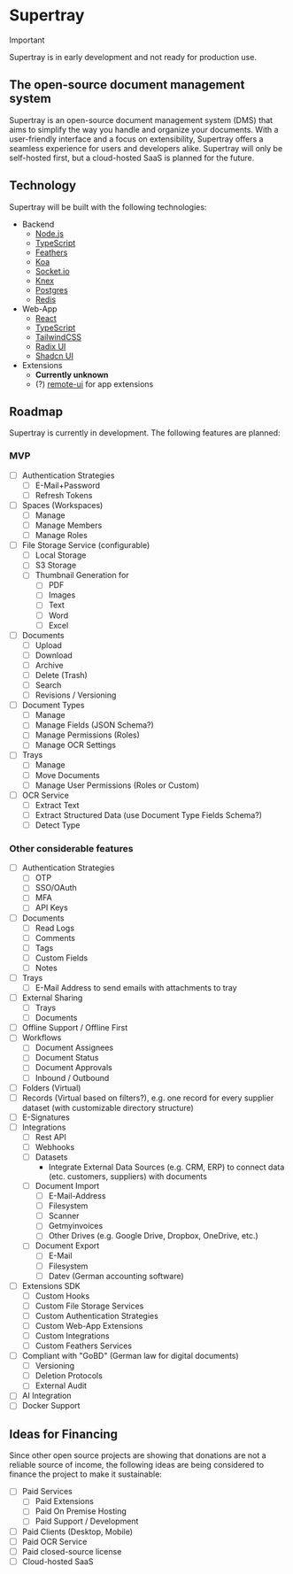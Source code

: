 # Supertray

> [!IMPORTANT]  
> Supertray is in early development and not ready for production use.

## The open-source document management system

Supertray is an open-source document management system (DMS) that aims to simplify the way you handle and organize your documents. With a user-friendly interface and a focus on extensibility, Supertray offers a seamless experience for users and developers alike. Supertray will only be self-hosted first, but a cloud-hosted SaaS is planned for the future.

## Technology

Supertray will be built with the following technologies:

- Backend
  - [Node.js](https://nodejs.org/en/)
  - [TypeScript](https://www.typescriptlang.org/)
  - [Feathers](https://feathersjs.com/)
  - [Koa](https://koajs.com/)
  - [Socket.io](https://socket.io/)
  - [Knex](https://knexjs.org/)
  - [Postgres](https://www.postgresql.org/)
  - [Redis](https://redis.io/)
- Web-App
  - [React](https://reactjs.org/)
  - [TypeScript](https://www.typescriptlang.org/)
  - [TailwindCSS](https://tailwindcss.com/)
  - [Radix UI](https://radix-ui.com/)
  - [Shadcn UI](https://ui.shadcn.com/)
- Extensions
  - **Currently unknown**
  - (?) [remote-ui](https://github.com/Shopify/remote-ui) for app extensions

## Roadmap

Supertray is currently in development. The following features are planned:

### MVP

- [ ] Authentication Strategies
  - [ ] E-Mail+Password
  - [ ] Refresh Tokens
- [ ] Spaces (Workspaces)
  - [ ] Manage
  - [ ] Manage Members
  - [ ] Manage Roles
- [ ] File Storage Service (configurable)
  - [ ] Local Storage
  - [ ] S3 Storage
  - [ ] Thumbnail Generation for
    - [ ] PDF
    - [ ] Images
    - [ ] Text
    - [ ] Word
    - [ ] Excel
- [ ] Documents
  - [ ] Upload
  - [ ] Download
  - [ ] Archive
  - [ ] Delete (Trash)
  - [ ] Search
  - [ ] Revisions / Versioning
- [ ] Document Types
  - [ ] Manage
  - [ ] Manage Fields (JSON Schema?)
  - [ ] Manage Permissions (Roles)
  - [ ] Manage OCR Settings
- [ ] Trays
  - [ ] Manage
  - [ ] Move Documents
  - [ ] Manage User Permissions (Roles or Custom)
- [ ] OCR Service
  - [ ] Extract Text
  - [ ] Extract Structured Data (use Document Type Fields Schema?)
  - [ ] Detect Type

### Other considerable features

- [ ] Authentication Strategies
  - [ ] OTP
  - [ ] SSO/OAuth
  - [ ] MFA
  - [ ] API Keys
- [ ] Documents
  - [ ] Read Logs
  - [ ] Comments
  - [ ] Tags
  - [ ] Custom Fields
  - [ ] Notes
- [ ] Trays
  - [ ] E-Mail Address to send emails with attachments to tray
- [ ] External Sharing
  - [ ] Trays
  - [ ] Documents
- [ ] Offline Support / Offline First
- [ ] Workflows
  - [ ] Document Assignees
  - [ ] Document Status
  - [ ] Document Approvals
  - [ ] Inbound / Outbound
- [ ] Folders (Virtual)
- [ ] Records (Virtual based on filters?), e.g. one record for every supplier dataset (with customizable directory structure)
- [ ] E-Signatures
- [ ] Integrations
  - [ ] Rest API
  - [ ] Webhooks
  - [ ] Datasets
    - Integrate External Data Sources (e.g. CRM, ERP) to connect data (etc. customers, suppliers) with documents
  - [ ] Document Import
    - [ ] E-Mail-Address
    - [ ] Filesystem
    - [ ] Scanner
    - [ ] Getmyinvoices
    - [ ] Other Drives (e.g. Google Drive, Dropbox, OneDrive, etc.)
  - [ ] Document Export
    - [ ] E-Mail
    - [ ] Filesystem
    - [ ] Datev (German accounting software)
- [ ] Extensions SDK
  - [ ] Custom Hooks
  - [ ] Custom File Storage Services
  - [ ] Custom Authentication Strategies
  - [ ] Custom Web-App Extensions
  - [ ] Custom Integrations
  - [ ] Custom Feathers Services
- [ ] Compliant with "GoBD" (German law for digital documents)
  - [ ] Versioning
  - [ ] Deletion Protocols
  - [ ] External Audit
- [ ] AI Integration
- [ ] Docker Support

## Ideas for Financing

Since other open source projects are showing that donations are not a reliable source of income, the following ideas are being considered to finance the project to make it sustainable:

- [ ] Paid Services
  - [ ] Paid Extensions
  - [ ] Paid On Premise Hosting
  - [ ] Paid Support / Development
- [ ] Paid Clients (Desktop, Mobile)
- [ ] Paid OCR Service
- [ ] Paid closed-source license
- [ ] Cloud-hosted SaaS
